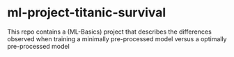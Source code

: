 # ml-project-titanic-survival
This repo contains a (ML-Basics) project that describes the differences observed when training a minimally pre-processed model versus a optimally pre-processed model
